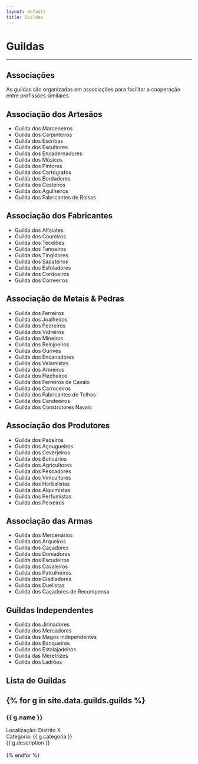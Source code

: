 ```yaml
---
layout: default
title: Guildas
---
```


# Guildas

---

## Associações

As guildas são organizadas em associações para facilitar a cooperação entre profissões similares.  

## Associação dos Artesãos

<div class="column-list" markdown="1">

* Guilda dos Marceneiros
* Guilda dos Carpinteiros
* Guilda dos Escribas
* Guilda dos Escultores
* Guilda dos Encadernadores
* Guilda dos Músicos
* Guilda dos Pintores
* Guilda dos Cartógrafos
* Guilda dos Bordadores
* Guilda dos Cesteiros
* Guilda dos Agulheiros
* Guilda dos Fabricantes de Bolsas

</div>

## Associação dos Fabricantes

<div class="column-list" markdown="1">

* Guilda dos Alfaiates
* Guilda dos Coureiros
* Guilda dos Tecelões
* Guilda dos Tanoeiros
* Guilda dos Tingidores
* Guilda dos Sapateiros
* Guilda dos Esfoladores
* Guilda dos Cordoeiros
* Guilda dos Correeiros

</div>

## Associação de Metais & Pedras

<div class="column-list" markdown="1">

* Guilda dos Ferreiros
* Guilda dos Joalheiros
* Guilda dos Pedreiros
* Guilda dos Vidreiros
* Guilda dos Mineiros
* Guilda dos Relojoeiros
* Guilda dos Ourives
* Guilda dos Encanadores
* Guilda dos Velamistas
* Guilda dos Armeiros
* Guilda dos Flecheiros
* Guilda dos Ferreiros de Cavalo
* Guilda dos Carroceiros
* Guilda dos Fabricantes de Telhas
* Guilda dos Candeeiros
* Guilda dos Construtores Navais

</div>

## Associação dos Produtores

<div class="column-list" markdown="1">

* Guilda dos Padeiros
* Guilda dos Açougueiros
* Guilda dos Ceverjeiros
* Guilda dos Boticários
* Guilda dos Agricultores
* Guilda dos Pescadores
* Guilda dos Vinicultores
* Guilda dos Herbalistas
* Guilda dos Alquimistas
* Guilda dos Perfumistas
* Guilda dos Peixeiros

</div>

## Associação das Armas

<div class="column-list" markdown="1">

* Guilda dos Mercenários
* Guilda dos Arqueiros
* Guilda dos Caçadores
* Guilda dos Domadores
* Guilda dos Escudeiros
* Guilda dos Cavaleiros
* Guilda dos Patrulheiros
* Guilda dos Gladiadores
* Guilda dos Duelistas
* Guilda dos Caçadores de Recompensa

</div>

## Guildas Independentes

<div class="column-list" markdown="1">

* Guilda dos Jirinadores
* Guilda dos Mercadores
* Guilda dos Magos Independentes
* Guilda dos Banqueiros
* Guilda dos Estalajadeiros
* Guilda das Meretrizes
* Guilda dos Ladrões

</div>

## Lista de Guildas

{% for g in site.data.guilds.guilds %}
---

### {{ g.name }}
<aside>Localização: Distrito X<br/>Categoria: {{ g.categoria }}</aside>
{{ g.description }}
<br/><br/>
{% endfor %}
